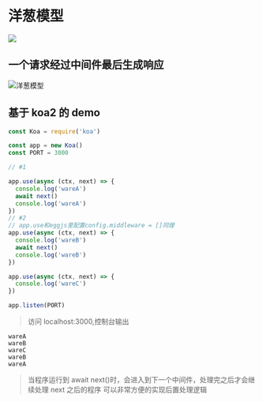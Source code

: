 # 洋葱模型

<img class="post-img" src="https://www4.bing.com//th?id=OHR.TunisiaAmphitheatre_ZH-CN4431856872_UHD.jpg" />

## 一个请求经过中间件最后生成响应

![洋葱模型](https://camo.githubusercontent.com/d80cf3b511ef4898bcde9a464de491fa15a50d06/68747470733a2f2f7261772e6769746875622e636f6d2f66656e676d6b322f6b6f612d67756964652f6d61737465722f6f6e696f6e2e706e67)

## 基于 koa2 的 demo

```js
const Koa = require('koa')

const app = new Koa()
const PORT = 3000

// #1

app.use(async (ctx, next) => {
  console.log('wareA')
  await next()
  console.log('wareA')
})
// #2
// app.use和eggjs里配置config.middleware = []同理
app.use(async (ctx, next) => {
  console.log('wareB')
  await next()
  console.log('wareB')
})

app.use(async (ctx, next) => {
  console.log('wareC')
})

app.listen(PORT)
```

> 访问 localhost:3000,控制台输出

```
wareA
wareB
wareC
wareB
wareA
```

> 当程序运行到 await next()时，会进入到下一个中间件，处理完之后才会继续处理 next 之后的程序
> 可以非常方便的实现后置处理逻辑
